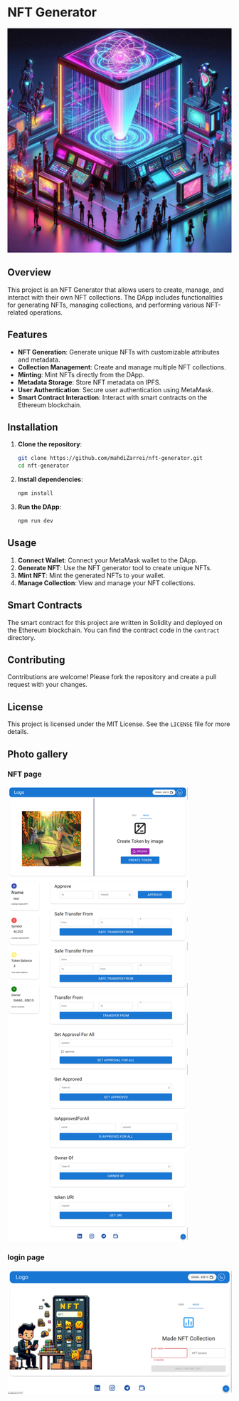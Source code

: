 # NFT Generator

![NFT Generator](./pic/NFT%20Generator.jpg)

## Overview

This project is an NFT Generator that allows users to create, manage, and interact with their own NFT collections. The DApp includes functionalities for generating NFTs, managing collections, and performing various NFT-related operations.

## Features

- **NFT Generation**: Generate unique NFTs with customizable attributes and metadata.
- **Collection Management**: Create and manage multiple NFT collections.
- **Minting**: Mint NFTs directly from the DApp.
- **Metadata Storage**: Store NFT metadata on IPFS.
- **User Authentication**: Secure user authentication using MetaMask.
- **Smart Contract Interaction**: Interact with smart contracts on the Ethereum blockchain.

## Installation

1. **Clone the repository**:

   ```bash
   git clone https://github.com/mahdiZarrei/nft-generator.git
   cd nft-generator
   ```

2. **Install dependencies**:
   ```bash
   npm install
   ```
3. **Run the DApp**:
   ```bash
   npm run dev
   ```

## Usage

1. **Connect Wallet**: Connect your MetaMask wallet to the DApp.
2. **Generate NFT**: Use the NFT generator tool to create unique NFTs.
3. **Mint NFT**: Mint the generated NFTs to your wallet.
4. **Manage Collection**: View and manage your NFT collections.

## Smart Contracts

The smart contract for this project are written in Solidity and deployed on the Ethereum blockchain. You can find the contract code in the `contract` directory.

## Contributing

Contributions are welcome! Please fork the repository and create a pull request with your changes.

## License

This project is licensed under the MIT License. See the `LICENSE` file for more details.

## Photo gallery

### NFT page

![NFT page](./pic/main.jpg)

### login page

![login page](./pic/login.jpg)
